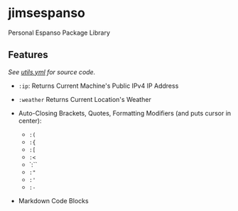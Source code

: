 # jimsespanso
Personal Espanso Package Library

## Features

*See [utils.yml](match/utils.yml) for source code.*

- `:ip`: Returns Current Machine's Public IPv4 IP Address
- `:weather` Returns Current Location's Weather

- Auto-Closing Brackets, Quotes, Formatting Modifiers (and puts cursor in center):
  - `:(`
  - `:{`
  - `:[`
  - `:<`
  - `:``
  - `:"`
  - `:'`
  - `:-`
 
 - Markdown Code Blocks

